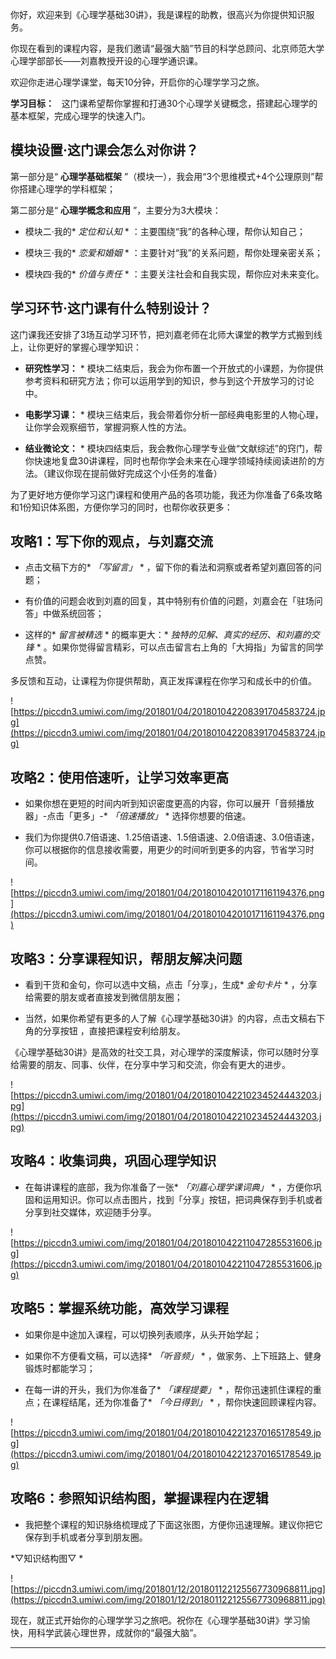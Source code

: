 你好，欢迎来到《心理学基础30讲》，我是课程的助教，很高兴为你提供知识服务。

你现在看到的课程内容，是我们邀请“最强大脑”节目的科学总顾问、北京师范大学心理学部部长——刘嘉教授开设的心理学通识课。

欢迎你走进心理学课堂，每天10分钟，开启你的心理学学习之旅。

 **学习目标：**   这门课希望帮你掌握和打通30个心理学关键概念，搭建起心理学的基本框架，完成心理学的快速入门。 

## 模块设置·这门课会怎么对你讲？

第一部分是“ **心理学基础框架** ”（模块一），我会用“3个思维模式+4个公理原则”帮你搭建心理学的学科框架；

第二部分是“ **心理学概念和应用** ”，主要分为3大模块：

* 模块二·我的* *定位和认知* * ：主要围绕“我”的各种心理，帮你认知自己；

* 模块三·我的* *恋爱和婚姻* * ：主要针对“我”的关系问题，帮你处理亲密关系；

* 模块四·我的* *价值与责任* * ：主要关注社会和自我实现，帮你应对未来变化。

## 学习环节·这门课有什么特别设计？

这门课我还安排了3场互动学习环节，把刘嘉老师在北师大课堂的教学方式搬到线上，让你更好的掌握心理学知识：

* **研究性学习：** * 模块二结束后，我会为你布置一个开放式的小课题，为你提供参考资料和研究方法；你可以运用学到的知识，参与到这个开放学习的讨论中。

* **电影学习课：** * 模块三结束后，我会带着你分析一部经典电影里的人物心理，让你学会观察细节，掌握洞察人性的方法。

* **结业微论文：** * 模块四结束后，我会教你心理学专业做“文献综述”的窍门，帮你快速地复盘30讲课程，同时也帮你学会未来在心理学领域持续阅读进阶的方法。（建议你现在提前做好完成这个小任务的准备） 

为了更好地方便你学习这门课程和使用产品的各项功能，我还为你准备了6条攻略和1份知识体系图，方便你学习的同时，也帮你收获更多：

## 攻略1：写下你的观点，与刘嘉交流

* 点击文稿下方的* *「写留言」* * ，留下你的看法和洞察或者希望刘嘉回答的问题；

* 有价值的问题会收到刘嘉的回复，其中特别有价值的问题，刘嘉会在「驻场问答」中做系统回答；

* 这样的* *留言被精选* * 的概率更大：* *独特的见解、真实的经历、和刘嘉的交锋* * 。如果你觉得留言精彩，可以点击留言右上角的「大拇指」为留言的同学点赞。

多反馈和互动，让课程为你提供帮助，真正发挥课程在你学习和成长中的价值。

![https://piccdn3.umiwi.com/img/201801/04/201801042208391704583724.jpg](https://piccdn3.umiwi.com/img/201801/04/201801042208391704583724.jpg)

## 攻略2：使用倍速听，让学习效率更高

* 如果你想在更短的时间内听到知识密度更高的内容，你可以展开「音频播放器」-点击「更多」-* *「倍速播放」* * 选择你想要的倍速。

* 我们为你提供0.7倍语速、1.25倍语速、1.5倍语速、2.0倍语速、3.0倍语速，你可以根据你的信息接收需要，用更少的时间听到更多的内容，节省学习时间。

![https://piccdn3.umiwi.com/img/201801/04/201801042010171161194376.png](https://piccdn3.umiwi.com/img/201801/04/201801042010171161194376.png)

## 攻略3：分享课程知识，帮朋友解决问题

* 看到干货和金句，你可以选中文稿，点击「分享」，生成* *金句卡片* * ，分享给需要的朋友或者直接发到微信朋友圈；

* 当然，如果你希望有更多的人了解《心理学基础30讲》的内容，点击文稿右下角的分享按钮 ，直接把课程安利给朋友。

《心理学基础30讲》是高效的社交工具，对心理学的深度解读，你可以随时分享给需要的朋友、同事、伙伴，在分享中学习和交流，你会有更大的进步。

![https://piccdn3.umiwi.com/img/201801/04/201801042210234524443203.jpg](https://piccdn3.umiwi.com/img/201801/04/201801042210234524443203.jpg)

## 攻略4：收集词典，巩固心理学知识

* 在每讲课程的底部，我为你准备了一张* *「刘嘉心理学课词典」* * ，方便你巩固和运用知识。你可以点击图片，找到「分享」按钮，把词典保存到手机或者分享到社交媒体，欢迎随手分享。

![https://piccdn3.umiwi.com/img/201801/04/201801042211047285531606.jpg](https://piccdn3.umiwi.com/img/201801/04/201801042211047285531606.jpg)

## 攻略5：掌握系统功能，高效学习课程

* 如果你是中途加入课程，可以切换列表顺序，从头开始学起；

* 如果你不方便看文稿，可以选择* *「听音频」* * ，做家务、上下班路上、健身锻炼时都能学习；

* 在每一讲的开头，我们为你准备了* *「课程提要」* * ，帮你迅速抓住课程的重点；在课程结尾，还为你准备了* *「今日得到」* * ，帮你快速回顾课程内容。

![https://piccdn3.umiwi.com/img/201801/04/201801042212370165178549.jpg](https://piccdn3.umiwi.com/img/201801/04/201801042212370165178549.jpg)

## 攻略6：参照知识结构图，掌握课程内在逻辑

* 我把整个课程的知识脉络梳理成了下面这张图，方便你迅速理解。建议你把它保存到手机或者分享到朋友圈。

 *▽知识结构图▽
*

![https://piccdn3.umiwi.com/img/201801/12/201801122125567730968811.jpg](https://piccdn3.umiwi.com/img/201801/12/201801122125567730968811.jpg)

现在，就正式开始你的心理学学习之旅吧。祝你在《心理学基础30讲》学习愉快，用科学武装心理世界，成就你的“最强大脑”。

---

